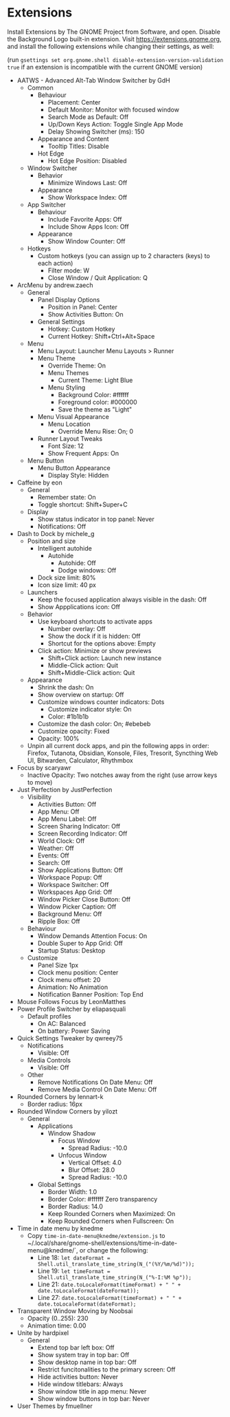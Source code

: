 # Extensions

Install Extensions by The GNOME Project from Software, and open. Disable the Background Logo built-in extension. Visit https://extensions.gnome.org, and install the following extensions while changing their settings, as well:

(run `gsettings set org.gnome.shell disable-extension-version-validation true` if an extension is incompatible with the current GNOME version)

- AATWS - Advanced Alt-Tab Window Switcher by GdH
  - Common
    - Behaviour
      - Placement: Center
      - Default Monitor: Monitor with focused window
      - Search Mode as Default: Off
      - Up/Down Keys Action: Toggle Single App Mode
      - Delay Showing Switcher (ms): 150
    - Appearance and Content
      - Tooltip Titles: Disable
    - Hot Edge
      - Hot Edge Position: Disabled
  - Window Switcher
    - Behavior
      - Minimize Windows Last: Off
    - Appearance
      - Show Workspace Index: Off
  - App Switcher
    - Behaviour
      - Include Favorite Apps: Off
      - Include Show Apps Icon: Off
    - Appearance
      - Show Window Counter: Off
  - Hotkeys
    - Custom hotkeys (you can assign up to 2 characters (keys) to each action)
      - Filter mode: W
      - Close Window / Quit Application: Q
- ArcMenu by andrew.zaech
  - General
    - Panel Display Options
      - Position in Panel: Center
      - Show Activities Button: On
    - General Settings
      - Hotkey: Custom Hotkey
      - Current Hotkey: Shift+Ctrl+Alt+Space
  - Menu
    - Menu Layout: Launcher Menu Layouts > Runner
    - Menu Theme
      - Override Theme: On
      - Menu Themes
        - Current Theme: Light Blue
      - Menu Styling
        - Background Color: #ffffff
        - Foreground color: #000000
        - Save the theme as "Light"
    - Menu Visual Appearance
      - Menu Location
        - Override Menu Rise: On; 0
    - Runner Layout Tweaks
      - Font Size: 12
      - Show Frequent Apps: On
  - Menu Button
    - Menu Button Appearance
      - Display Style: Hidden
- Caffeine by eon
  - General
    - Remember state: On
    - Toggle shortcut: Shift+Super+C
  - Display
    - Show status indicator in top panel: Never
    - Notifications: Off
- Dash to Dock by michele_g
  - Position and size
    - Intelligent autohide
      - Autohide
        - Autohide: Off
        - Dodge windows: Off
    - Dock size limit: 80%
    - Icon size limit: 40 px
  - Launchers
    - Keep the focused application always visible in the dash: Off
    - Show Appplications icon: Off
  - Behavior
    - Use keyboard shortcuts to activate apps
      - Number overlay: Off
      - Show the dock if it is hidden: Off
      - Shortcut for the options above: Empty
    - Click action: Minimize or show previews
      - Shift+Click action: Launch new instance
      - Middle-Click action: Quit
      - Shift+Middle-Click action: Quit
  - Appearance
    - Shrink the dash: On
    - Show overview on startup: Off
    - Customize windows counter indicators: Dots
      - Customize indicator style: On
      - Color: #1b1b1b
    - Customize the dash color: On; #ebebeb
    - Customize opacity: Fixed
    - Opacity: 100%
  - Unpin all current dock apps, and pin the following apps in order: Firefox, Tutanota, Obsidian, Konsole, Files, Tresorit, Syncthing Web UI, Bitwarden, Calculator, Rhythmbox
- Focus by scaryawr
  - Inactive Opacity: Two notches away from the right (use arrow keys to move)
- Just Perfection by JustPerfection
  - Visibility
    - Activities Button: Off
    - App Menu: Off
    - App Menu Label: Off
    - Screen Sharing Indicator: Off
    - Screen Recording Indicator: Off
    - World Clock: Off
    - Weather: Off
    - Events: Off
    - Search: Off
    - Show Applications Button: Off
    - Workspace Popup: Off
    - Workspace Switcher: Off
    - Workspaces App Grid: Off
    - Window Picker Close Button: Off
    - Window Picker Caption: Off
    - Background Menu: Off
    - Ripple Box: Off
  - Behaviour
    - Window Demands Attention Focus: On
    - Double Super to App Grid: Off
    - Startup Status: Desktop
  - Customize
    - Panel Size 1px
    - Clock menu position: Center
    - Clock menu offset: 20
    - Animation: No Animation
    - Notification Banner Position: Top End
- Mouse Follows Focus by LeonMatthes
- Power Profile Switcher by eliapasquali
  - Default profiles
    - On AC: Balanced
    - On battery: Power Saving
- Quick Settings Tweaker by qwreey75
  - Notifications
    - Visible: Off
  - Media Controls
    - Visible: Off
  - Other
    - Remove Notifications On Date Menu: Off
    - Remove Media Control On Date Menu: Off
- Rounded Corners by lennart-k
  - Border radius: 16px
- Rounded Window Corners by yilozt
  - General
    - Applications
      - Window Shadow
        - Focus Window
          - Spread Radius: -10.0
        - Unfocus Window
          - Vertical Offset: 4.0
          - Blur Offset: 28.0
          - Spread Radius: -10.0
    - Global Settings
      - Border Width: 1.0
      - Border Color: #ffffff Zero transparency
      - Border Radius: 14.0
      - Keep Rounded Corners when Maximized: On
      - Keep Rounded Corners when Fullscreen: On
- Time in date menu by knedme
  - Copy `time-in-date-menu@knedme/extension.js` to ~/.local/share/gnome-shell/extensions/time-in-date-menu\@knedme/`, or change the following:
    - Line 18: `let dateFormat = Shell.util_translate_time_string(N_("(%Y/%m/%d)"));`
    - Line 19: `let timeFormat = Shell.util_translate_time_string(N_("%-I:%M %p"));`
    - Line 21: `date.toLocaleFormat(timeFormat) + " " + date.toLocaleFormat(dateFormat));`
    - Line 27: `date.toLocaleFormat(timeFormat) + " " + date.toLocaleFormat(dateFormat);`
- Transparent Window Moving by Noobsai
  - Opacity (0..255): 230
  - Animation time: 0.00
- Unite by hardpixel
  - General
    - Extend top bar left box: Off
    - Show system tray in top bar: Off
    - Show desktop name in top bar: Off
    - Restrict funcitonalities to the primary screen: Off
    - Hide activities button: Never
    - Hide window titlebars: Always
    - Show window title in app menu: Never
    - Show window buttons in top bar: Never
- User Themes by fmuellner
